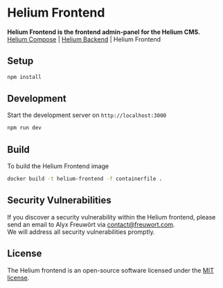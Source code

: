 # Helium Frontend

**Helium Frontend is the frontend admin-panel for the Helium CMS.**  
[Helium Compose](https://github.com/freuwort/helium-compose) | [Helium Backend](https://github.com/freuwort/helium-backend) | Helium Frontend

## Setup

```bash
npm install
```

## Development

Start the development server on `http://localhost:3000`
```bash
npm run dev
```

## Build

To build the Helium Frontend image
```bash
docker build -t helium-frontend -f containerfile .
```

## Security Vulnerabilities

If you discover a security vulnerability within the Helium frontend, please send an email to Alyx Freuwört via [contact@freuwort.com](mailto:contact@freuwort.com).  
We will address all security vulnerabilities promptly.

## License

The Helium frontend is an open-source software licensed under the [MIT license](https://opensource.org/licenses/MIT).
